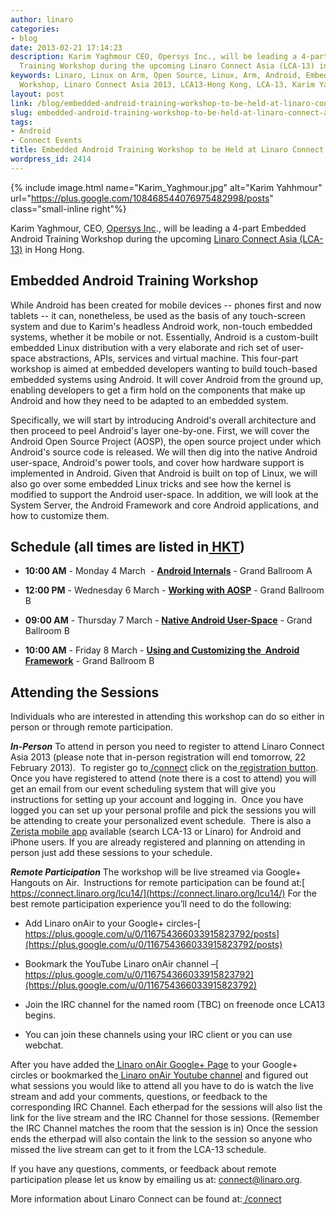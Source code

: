 ```yaml
---
author: linaro
categories:
- blog
date: 2013-02-21 17:14:23
description: Karim Yaghmour CEO, Opersys Inc., will be leading a 4-part Embedded Android
  Training Workshop during the upcoming Linaro Connect Asia (LCA-13) in Hong Hong.
keywords: Linaro, Linux on Arm, Open Source, Linux, Arm, Android, Embedded, Training,
  Workshop, Linaro Connect Asia 2013, LCA13-Hong Kong, LCA-13, Karim Yaghmour, Opersys
layout: post
link: /blog/embedded-android-training-workshop-to-be-held-at-linaro-connect-asia-2013/
slug: embedded-android-training-workshop-to-be-held-at-linaro-connect-asia-2013
tags:
- Android
- Connect Events
title: Embedded Android Training Workshop to be Held at Linaro Connect Asia 2013
wordpress_id: 2414
---
```


{% include image.html name="Karim_Yaghmour.jpg" alt="Karim Yahhmour" url="https://plus.google.com/108468544076975482998/posts" class="small-inline right"%}

Karim Yaghmour, CEO, [Opersys Inc](http://www.opersys.com/)., will be leading a 4-part Embedded Android Training Workshop during the upcoming [Linaro Connect Asia (LCA-13)](https://connect.linaro.org) in Hong Hong.

## Embedded Android Training Workshop

While Android has been created for mobile devices -- phones first and now tablets -- it can, nonetheless, be used as the basis of any touch-screen system and due to Karim's headless Android work, non-touch embedded systems, whether it be mobile or not. Essentially, Android is a custom-built embedded Linux distribution with a very elaborate and rich set of user-space abstractions, APIs, services and virtual machine. This four-part workshop is aimed at embedded developers wanting to build touch-based embedded systems using Android. It will cover Android from the ground up, enabling developers to get a firm hold on the components that make up Android and how they need to be adapted to an embedded system.

Specifically, we will start by introducing Android's overall architecture and then proceed to peel Android's layer one-by-one. First, we will cover the Android Open Source Project (AOSP), the open source project under which Android's source code is released. We will then dig into the native Android user-space, Android's power tools, and cover how hardware support is implemented in Android. Given that Android is built on top of Linux, we will also go over some embedded Linux tricks and see how the kernel is modified to support the Android user-space. In addition, we will look at the System Server, the Android Framework and core Android applications, and how to customize them.


## Schedule (all times are listed in[ HKT](https://www.timeanddate.com/worldclock/converter.html))

  * **10:00 AM** - Monday 4 March  - **[Android Internals](https://lca-13.zerista.com/event/member/72385)** - Grand Ballroom A


  * **12:00 PM** - Wednesday 6 March - **[Working with AOSP](https://lca-13.zerista.com/event/member/72386)** - Grand Ballroom B


  * **09:00 AM** - Thursday 7 March - **[Native Android User-Space](https://lca-13.zerista.com/event/member/72387)** - Grand Ballroom B


  * **10:00 AM** - Friday 8 March - **[Using and Customizing the  Android Framework](https://lca-13.zerista.com/event/member/72388)** - Grand Ballroom B


## Attending the Sessions


Individuals who are interested in attending this workshop can do so either in person or through remote participation.

_**In-Person**_
To attend in person you need to register to attend Linaro Connect Asia 2013 (please note that in-person registration will end tomorrow, 22 February 2013).  To register go to[ /connect](https://connect.linaro.org) click on the[ registration button](http://linaro.eventbrite.co.uk/). Once you have registered to attend (note there is a cost to attend) you will get an email from our event scheduling system that will give you instructions for setting up your account and logging in.  Once you have logged you can set up your personal profile and pick the sessions you will be attending to create your personalized event schedule.  There is also a[ Zerista mobile app](https://lca-13.zerista.com/conference/state/1151) available (search LCA-13 or Linaro) for Android and iPhone users. If you are already registered and planning on attending in person just add these sessions to your schedule.

_**Remote Participation**_
The workshop will be live streamed via Google+ Hangouts on Air.  Instructions for remote participation can be found at:[ https://connect.linaro.org/lcu14/](https://connect.linaro.org/lcu14/)
For the best remote participation experience you’ll need to do the following:


  * Add Linaro onAir to your Google+ circles-[ https://plus.google.com/u/0/116754366033915823792/posts](https://plus.google.com/u/0/116754366033915823792/posts)


  * Bookmark the YouTube Linaro onAir channel –[ https://plus.google.com/u/0/116754366033915823792](https://plus.google.com/u/0/116754366033915823792)


  * Join the IRC channel for the named room (TBC) on freenode once LCA13 begins.


  * You can join these channels using your IRC client or you can use webchat.


After you have added the[ Linaro onAir Google+ Page](https://plus.google.com/u/0/116754366033915823792/posts) to your Google+ circles or bookmarked the[ Linaro onAir Youtube channel](https://plus.google.com/u/0/116754366033915823792) and figured out what sessions you would like to attend all you have to do is watch the live stream and add your comments, questions, or feedback to the corresponding IRC Channel. Each etherpad for the sessions will also list the link for the live stream and the IRC Channel for those sessions. (Remember the IRC Channel matches the room that the session is in) Once the session ends the etherpad will also contain the link to the session so anyone who missed the live stream can get to it from the LCA-13 schedule.

If you have any questions, comments, or feedback about remote participation please let us know by emailing us at: [connect@linaro.org](mailto:connect@linaro.org).

More information about Linaro Connect can be found at:[ /connect](https://connect.linaro.org)